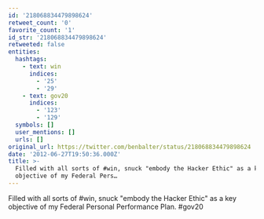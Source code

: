 ```yaml
---
id: '218068834479898624'
retweet_count: '0'
favorite_count: '1'
id_str: '218068834479898624'
retweeted: false
entities:
  hashtags:
    - text: win
      indices:
        - '25'
        - '29'
    - text: gov20
      indices:
        - '123'
        - '129'
  symbols: []
  user_mentions: []
  urls: []
original_url: https://twitter.com/benbalter/status/218068834479898624
date: '2012-06-27T19:50:36.000Z'
title: >-
  Filled with all sorts of #win, snuck "embody the Hacker Ethic" as a key
  objective of my Federal Pers…
---
```


Filled with all sorts of #win, snuck "embody the Hacker Ethic" as a key objective of my Federal Personal Performance Plan. #gov20